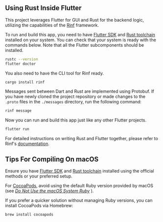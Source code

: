 ## Using Rust Inside Flutter

This project leverages Flutter for GUI and Rust for the backend logic,
utilizing the capabilities of the
[Rinf](https://pub.dev/packages/rinf) framework.

To run and build this app, you need to have
[Flutter SDK](https://docs.flutter.dev/get-started/install)
and [Rust toolchain](https://www.rust-lang.org/tools/install)
installed on your system.
You can check that your system is ready with the commands below.
Note that all the Flutter subcomponents should be installed.

```bash
rustc --version
flutter doctor
```

You also need to have the CLI tool for Rinf ready.

```bash
cargo install rinf
```

Messages sent between Dart and Rust are implemented using Protobuf.
If you have newly cloned the project repository
or made changes to the `.proto` files in the `./messages` directory,
run the following command:

```bash
rinf message
```

Now you can run and build this app just like any other Flutter projects.

```bash
flutter run
```

For detailed instructions on writing Rust and Flutter together,
please refer to Rinf's [documentation](https://rinf.cunarist.com).

## Tips For Compiling On macOS

Ensure you have
[Flutter SDK](https://docs.flutter.dev/get-started/install)
and [Rust toolchain](https://www.rust-lang.org/tools/install)
installed using the official methods or your preferred setup.

For [CocoaPods](https://cocoapods.org/), avoid using the default
Ruby version provided by macOS
(see
_[Do Not Use the macOS System Ruby](https://mac.install.guide/faq/do-not-use-mac-system-ruby/)_
).

If you prefer a quicker solution without managing Ruby versions,
you can install CocoaPods via Homebrew:

```bash
brew install cocoapods
```
